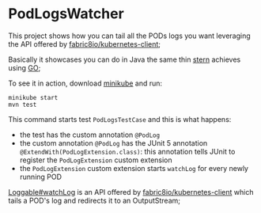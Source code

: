 # PodLogsWatcher

This project shows how you can tail all the PODs logs you want leveraging the API offered by 
[fabric8io/kubernetes-client](https://github.com/fabric8io/kubernetes-client);

Basically it showcases you can do in Java the same thin [stern](https://github.com/wercker/stern) achieves using [GO](https://golang.org/); 

To see it in action, download [minikube](https://minikube.sigs.k8s.io/docs/start/) and run:

```shell
minikube start
mvn test
```

This command starts test `PodLogsTestCase` and this is what happens:

- the test has the custom annotation `@PodLog`
- the custom annotation `@PodLog` has the JUnit 5 annotation `@ExtendWith(PodLogExtension.class)`: this annotation tells 
  JUnit to register the `PodLogExtension` custom extension
- the `PodLogExtension` custom extension starts `watchLog` for every newly running POD

[Loggable#watchLog](https://github.com/fabric8io/kubernetes-client/blob/v5.5.0/kubernetes-client/src/main/java/io/fabric8/kubernetes/client/dsl/Loggable.java#L56) is an API offered by [fabric8io/kubernetes-client](https://github.com/fabric8io/kubernetes-client)
which tails a POD's log and redirects it to an OutputStream;